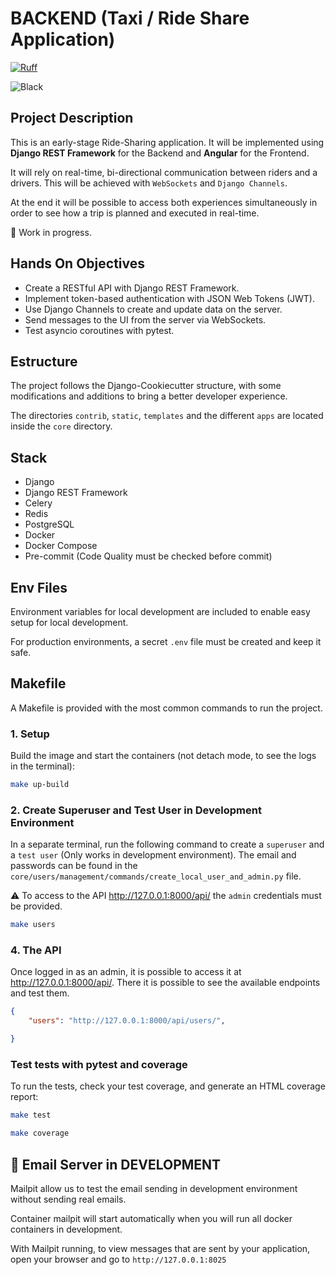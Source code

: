 # BACKEND (Taxi / Ride Share Application)

[![Ruff](https://img.shields.io/endpoint?url=https://raw.githubusercontent.com/astral-sh/ruff/main/assets/badge/v2.json)](https://github.com/astral-sh/ruff)

![Black](https://img.shields.io/badge/code%20style-black-000000.svg)

## Project Description

This is an early-stage Ride-Sharing application. It will be implemented using **Django REST Framework** for the Backend and **Angular** for the Frontend.

It will rely on real-time, bi-directional communication between riders and a drivers. This will be achieved with `WebSockets` and `Django Channels`.

At the end it will be possible to access both experiences simultaneously in order to see how a trip is planned and executed in real-time.

🚧 Work in progress.

## Hands On Objectives

- Create a RESTful API with Django REST Framework.
- Implement token-based authentication with JSON Web Tokens (JWT).
- Use Django Channels to create and update data on the server.
- Send messages to the UI from the server via WebSockets.
- Test asyncio coroutines with pytest.

## Estructure

The project follows the Django-Cookiecutter structure, with some modifications and additions to bring a better developer experience.

The directories `contrib`, `static`, `templates` and the different `apps` are located inside the `core` directory.

## Stack

- Django
- Django REST Framework
- Celery
- Redis
- PostgreSQL
- Docker
- Docker Compose
- Pre-commit (Code Quality must be checked before commit)

## Env Files

Environment variables for local development are included to enable easy setup for local development.

For production environments, a secret `.env` file must be created and keep it safe.

## Makefile

A Makefile is provided with the most common commands to run the project.

### 1. Setup

Build the image and start the containers (not detach mode, to see the logs in the terminal):

```bash
make up-build
```

### 2. Create Superuser and Test User in Development Environment

In a separate terminal, run the following command to create a `superuser` and a `test user` (Only works in development environment). The email and passwords can be found in the `core/users/management/commands/create_local_user_and_admin.py` file.

⚠️ To access to the API <http://127.0.0.1:8000/api/> the `admin` credentials must be provided.

```bash
make users
```

### 4. The API

Once logged in as an admin, it is possible to access it at <http://127.0.0.1:8000/api/>.
There it is possible to see the available endpoints and test them.

```json
{
    "users": "http://127.0.0.1:8000/api/users/",

}
```

### Test tests with pytest and coverage

To run the tests, check your test coverage, and generate an HTML coverage report:

```bash
make test
```

```bash
make coverage
```

## 📧 Email Server in DEVELOPMENT

Mailpit allow us to test the email sending in development environment without sending real emails.

Container mailpit will start automatically when you will run all docker containers in development.

With Mailpit running, to view messages that are sent by your application, open your browser and go to `http://127.0.0.1:8025`
